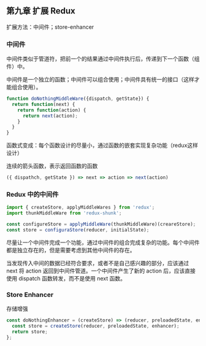 ## 第九章 扩展 Redux

扩展方法：中间件；store-enhancer

### 中间件

中间件类似于管道符，把前一个的结果通过中间件执行后，传递到下一个函数（组件）中。

中间件是一个独立的函数；中间件可以组合使用；中间件具有统一的接口（这样才能组合使用）。

~~~js
function doNothingMiddleWare({dispatch, getState}) {
  return function(next) {
    return function(action) {
      return next(action);
    }
  }
}
~~~

函数式变成：每个函数设计的尽量小，通过函数的嵌套实现复杂功能（redux这样设计）

连续的箭头函数，表示返回函数的函数

~~~js
({ dispathch, getState }) => next => action => next(action)
~~~

### Redux 中的中间件

~~~js
import { createStore, applyMiddleWares } from 'redux';
import thunkMiddleWare from 'redux-shunk';

const configureStore = applyMiddleWare(thunkMiddleWare)(creareStore);
const store = configuraStore(reducer, initialState);
~~~

尽量让一个中间件完成一个功能，通过中间件的组合完成复杂的功能。每个中间件都是独立存在的，但是需要考虑到其他中间件的存在。

当发现传入中间的数据已经符合要求，或者不是自己感兴趣的部分，应该通过 next 将 action 返回到中间件管道。一个中间件产生了新的 action 后，应该直接使用 dispatch 函数转发，而不是使用 next 函数。

### Store Enhancer 

存储增强

~~~js
const doNothingEnhancer = (createStore) => (reducer, preloadedState, enhancer) => {
  const store = createStore(reducer, preloadedState, enhancer);
  return store;
};
~~~


